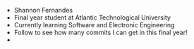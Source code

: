 - Shannon Fernandes
- Final year student at Atlantic Technological University
- Currently learning Software and Electronic Engineering 
- Follow to see how many commits I can get in this final year!
- 

<!---
Shannon3335/Shannon3335 is a ✨ special ✨ repository because its `README.md` (this file) appears on your GitHub profile.
You can click the Preview link to take a look at your changes.
--->
